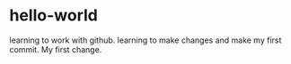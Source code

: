 # hello-world
learning to work with github.
learning to make changes and make my first commit.
My first change.

